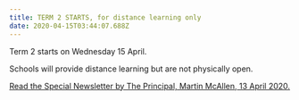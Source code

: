 ```yaml
---
title: TERM 2 STARTS, for distance learning only
date: 2020-04-15T03:44:07.688Z
---
```

Term 2 starts on Wednesday 15 April.  

Schools will provide distance learning but are not physically open.  

[Read the Special Newsletter by The Principal, Martin McAllen, 13 April 2020.](https://res.cloudinary.com/whanganuihigh/image/upload/v1586783283/newsletters/SPECIAL_NEWSLETTER.Remote_Learning_-_Term_2.pdf)